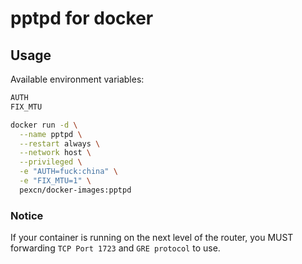 # pptpd for docker

## Usage

Available environment variables:
```bash
AUTH
FIX_MTU
```

```bash
docker run -d \
  --name pptpd \
  --restart always \
  --network host \
  --privileged \
  -e "AUTH=fuck:china" \
  -e "FIX_MTU=1" \
  pexcn/docker-images:pptpd
```

### Notice

If your container is running on the next level of the router, you MUST forwarding `TCP Port 1723` and `GRE protocol` to use.
